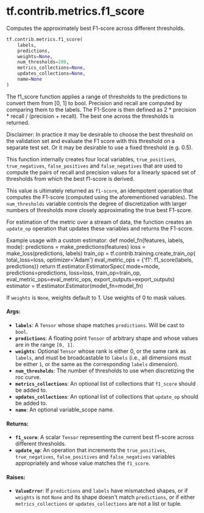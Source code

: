 <div itemscope itemtype="http://developers.google.com/ReferenceObject">
<meta itemprop="name" content="tf.contrib.metrics.f1_score" />
<meta itemprop="path" content="Stable" />
</div>

# tf.contrib.metrics.f1_score

Computes the approximately best F1-score across different thresholds.

``` python
tf.contrib.metrics.f1_score(
    labels,
    predictions,
    weights=None,
    num_thresholds=200,
    metrics_collections=None,
    updates_collections=None,
    name=None
)
```

<!-- Placeholder for "Used in" -->

The f1_score function applies a range of thresholds to the predictions to
convert them from [0, 1] to bool. Precision and recall are computed by
comparing them to the labels. The F1-Score is then defined as
2 * precision * recall / (precision + recall). The best one across the
thresholds is returned.

Disclaimer: In practice it may be desirable to choose the best threshold on
the validation set and evaluate the F1 score with this threshold on a
separate test set. Or it may be desirable to use a fixed threshold (e.g. 0.5).

This function internally creates four local variables, `true_positives`,
`true_negatives`, `false_positives` and `false_negatives` that are used to
compute the pairs of recall and precision values for a linearly spaced set of
thresholds from which the best f1-score is derived.

This value is ultimately returned as `f1-score`, an idempotent operation that
computes the F1-score (computed using the aforementioned variables). The
`num_thresholds` variable controls the degree of discretization with larger
numbers of thresholds more closely approximating the true best F1-score.

For estimation of the metric over a stream of data, the function creates an
`update_op` operation that updates these variables and returns the F1-score.

Example usage with a custom estimator:
def model_fn(features, labels, mode):
  predictions = make_predictions(features)
  loss = make_loss(predictions, labels)
  train_op = tf.contrib.training.create_train_op(
        total_loss=loss,
        optimizer='Adam')
  eval_metric_ops = {'f1': f1_score(labels, predictions)}
  return tf.estimator.EstimatorSpec(
      mode=mode,
      predictions=predictions,
      loss=loss,
      train_op=train_op,
      eval_metric_ops=eval_metric_ops,
      export_outputs=export_outputs)
estimator = tf.estimator.Estimator(model_fn=model_fn)

If `weights` is `None`, weights default to 1. Use weights of 0 to mask values.

#### Args:


* <b>`labels`</b>: A `Tensor` whose shape matches `predictions`. Will be cast to
  `bool`.
* <b>`predictions`</b>: A floating point `Tensor` of arbitrary shape and whose values
  are in the range `[0, 1]`.
* <b>`weights`</b>: Optional `Tensor` whose rank is either 0, or the same rank as
  `labels`, and must be broadcastable to `labels` (i.e., all dimensions must
  be either `1`, or the same as the corresponding `labels` dimension).
* <b>`num_thresholds`</b>: The number of thresholds to use when discretizing the roc
  curve.
* <b>`metrics_collections`</b>: An optional list of collections that `f1_score` should
  be added to.
* <b>`updates_collections`</b>: An optional list of collections that `update_op` should
  be added to.
* <b>`name`</b>: An optional variable_scope name.


#### Returns:


* <b>`f1_score`</b>: A scalar `Tensor` representing the current best f1-score across
  different thresholds.
* <b>`update_op`</b>: An operation that increments the `true_positives`,
  `true_negatives`, `false_positives` and `false_negatives` variables
  appropriately and whose value matches the `f1_score`.


#### Raises:


* <b>`ValueError`</b>: If `predictions` and `labels` have mismatched shapes, or if
  `weights` is not `None` and its shape doesn't match `predictions`, or if
  either `metrics_collections` or `updates_collections` are not a list or
  tuple.